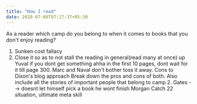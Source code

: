```yaml
---
title: "How I read"
date: 2020-07-09T07:17:37+05:30
---
```


As a reader which camp do you belong to when it comes to books that you don't enjoy reading?
1. Sunken cost fallacy
2. Close it so as to not stall the reading in general(read many at once) up Yuval if you dont get something ahha in the first 10 pages, dont wait for it till page 300. Marc and Naval don't bother toss it away. Cons to Dixon's blog approach
Break down the pros and cons of both. Also include all the stories of important people that belong to camp 2. 
Gates --> doesnt let himself pick a book he wont finish
Morgan
Catch 22 situation, ultimate meta skill
